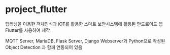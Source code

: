 # project_flutter

딥러닝을 이용한 객체인식과 iOT를 활용한 스마트 보안시스템에
활용된 안드로이드 앱
Flutter를 사용하여 제작

MQTT Server,
MariaDB,
Flask Server,
Django Webserver과 
Python으로 작성된 Object Detection 과 함께 연동되어 있음

